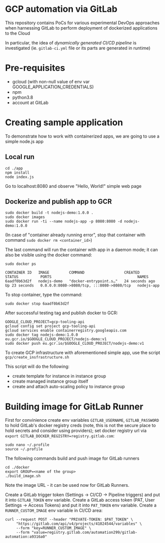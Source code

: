 # GCP automation via GitLab

This repository contains PoCs for various experimental DevOps approaches when harnessing GitLab to perform deployment of dockerized applications to the Cloud   

In particular, the idea of _dynamically generated CI/CD pipeline_ is investigated (ie. `gitlab-ci.yml` file or its parts are generated in runtime)

# Pre-requisites

- gcloud (with non-null value of env var GOOGLE_APPLICATION_CREDENTIALS)
- npm
- python3.8
- account at GitLab 

# Creating sample application

To demonstrate how to work with containerized apps, we are going to use a simple node.js app

## Local run

```shell
cd ./app
npm install
node index.js
```

Go to localhost:8080 and observe "Hello, World!" simple web page

## Dockerize and publish app to GCR

```shell
sudo docker build -t nodejs-demo:1.0.0 .
sudo docker images
sudo docker run -ti --name nodejs-app -p 8080:8080 -d nodejs-demo:1.0.0
```

(In case of "container already running error", stop that container with command `sudo docker rm <container_id>`)

The last command will run the container with app in a daemon mode; it can also be visible using the docker command:

```shell
sudo docker ps

CONTAINER ID   IMAGE         COMMAND                  CREATED          STATUS          PORTS                                       NAMES
6aadf0b63d2f   nodejs-demo   "docker-entrypoint.s…"   24 seconds ago   Up 23 seconds   0.0.0.0:8080->8080/tcp, :::8080->8080/tcp   nodejs-app
```

To stop container, type the command:

```shell
sudo docker stop 6aadf0b63d2f
```

After successful testing tag and publish docker to GCR:

```shell
GOOGLE_CLOUD_PROJECT=gcp-tooling-api
gcloud config set project gcp-tooling-api
gcloud services enable containerregistry.googleapis.com 
sudo docker tag nodejs-demo:1.0.0 eu.gcr.io/$GOOGLE_CLOUD_PROJECT/nodejs-demo:v1
sudo docker push eu.gcr.io/$GOOGLE_CLOUD_PROJECT/nodejs-demo:v1
```
To create GCP infrastructure with aforementioned simple app, use the script `gcp/create_insfrastructure.sh`

This script will do the following:

- create template for instance in instance group
- create managed instance group itself
- create and attach auto-scaling policy to instance group

# Building image for GitLab Runner

First for convinience create env variables `GITLAB_USERNAME`, `GITLAB_PASSWORD` to hold GitLab's docker registry creds (note, this is not the secure place to hold secrets and consider using providers); set docker registry url via `export GITLAB_DOCKER_REGISTRY=registry.gitlab.com`:

```
sudo nano ~/.profile
source ~/.profile
```
The following commands build and push image for GitLab runners

```
cd ./docker
export GROUP=<name of the group>
./build_image.sh
```

Note the image URL - it can be used now for GitLab Runners.

Create a GitLab trigger token (Settings -> CI/CD -> Pipeline triggers) and put it into `GITLAB_TOKEN` env variable.
Create a GitLab access token (PAT, User Settings -> Access Tokens) and put it into `PAT_TOKEN` env variable.
Create a `RUNNER_CUSTOM_IMAGE` env variable in CI/CD area:

```
curl --request POST --header "PRIVATE-TOKEN: $PAT_TOKEN" \
     "https://gitlab.com/api/v4/projects/41024544/variables" \
     --form "key=RUNNER_CUSTOM_IMAGE" \
     --form "value=registry.gitlab.com/automation299/gitlab-automation:a9316a0"
```






